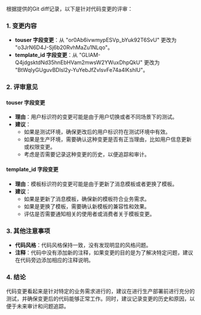 根据提供的Git diff记录，以下是针对代码变更的评审：

### 1. 变更内容
- **touser 字段变更**：从 "or0Ab6ivwmypESVp_bYuk92T6SvU" 更改为 "o3JrN6D4J-Sj6b20RvhMaZu1NLqo"。
- **template_id 字段变更**：从 "GLlAM-Q4jdgsktdNd35hnEbHVam2mwsW2YWuxDhpQkU" 更改为 "BtWqIyGUguvBDlsl2y-YuYebJfZvlsvFe74a4lKshlU"。

### 2. 评审意见

#### touser 字段变更
- **理由**：用户标识符的变更可能是由于用户切换或者不同场景下的测试。
- **建议**：
  - 如果是测试环境，确保更改后的用户标识符在测试环境中有效。
  - 如果是生产环境，需要确认这种变更是否有正当理由，比如用户信息更新或权限变更。
  - 考虑是否需要记录这种变更的历史，以便追踪和审计。

#### template_id 字段变更
- **理由**：模板标识符的变更可能是由于更新了消息模板或者更换了模板。
- **建议**：
  - 如果是更新了消息模板，确保新的模板符合业务需求。
  - 如果是更换了模板，需要确认新模板的兼容性和效果。
  - 评估是否需要通知相关的使用者或消费者关于模板变更。

### 3. 其他注意事项
- **代码风格**：代码风格保持一致，没有发现明显的风格问题。
- **注释**：代码中没有添加新的注释，如果变更的目的是为了解决特定问题，建议在代码旁边添加相应的注释说明。

### 4. 结论
代码变更看起来是针对特定的业务需求进行的，建议在进行生产部署前进行充分的测试，并确保变更后的代码能够正常工作。同时，建议记录变更的历史和原因，以便于未来审计和问题追踪。